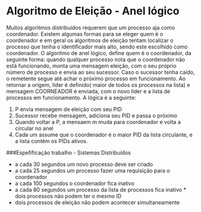 # Algoritmo de Eleição - Anel lógico
Muitos algoritmos distribuídos requerem que um processo aja como coordenador.
Existem algumas formas para se eleger quem é o coordenador e em geral os algoritmos de eleição tentam  localizar o processo que tenha o identificador mais alto, sendo este escolhido como coordenador.
O algoritmo de anel lógico, define quem é o coordenador, da seguinte forma: quando qualquer processo nota que o coordenador não está funcionando, monta uma mensagem eleição, com o seu próprio número de processo e envia ao seu sucessor.
Caso o sucessor tenha caído, o remetente segue até achar o próximo processo em funcionamento.
Ao retornar a origem, líder é definido( maior de todos os processos na lista) e mensagem COORNEADOR é enviada, com o novo líder e a lista de processos em funcionamento.
A lógica é a seguinte:
1. P envia mensagem de eleição com seu PID
2. Sucessor recebe mensagem, adiciona seu PID e passa o próximo
3. Quando voltar a P, a mensaem m muda para coordenador e volta a circular no anel
4. Cada um assume que o coordenador é o maior PID da lista circulante, e a lista contém os PIDs ativos.

###Espefificação trabalho - Sistemas Distribuídos

* a cada 30 segundos um novo processo deve ser criado
* a cada 25 segundos um processo fazer uma requisição para o coordenador
* a cada 100 segundos o coordenador fica inativo
* a cada 80 segundos um processo da lista de processos fica inativo * dois processos não podem ter o mesmo ID
* dois processos de eleição não podem acontecer simultaneamente

